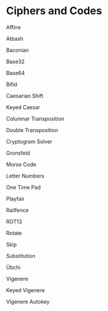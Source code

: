 # Ciphers and Codes

Affine

Atbash

Baconian

Base32

Base64

Bifid

Caesarian Shift

Keyed Caesar

Columnar Transposition

Double Transposition

Cryptogram Solver

Gronsfeld

Morse Code

Letter Numbers

One Time Pad

Playfair

Railfence

ROT13

Rotate

Skip

Substitution

Übchi

Vigenere

Keyed Vigenere

Vigenere Autokey





